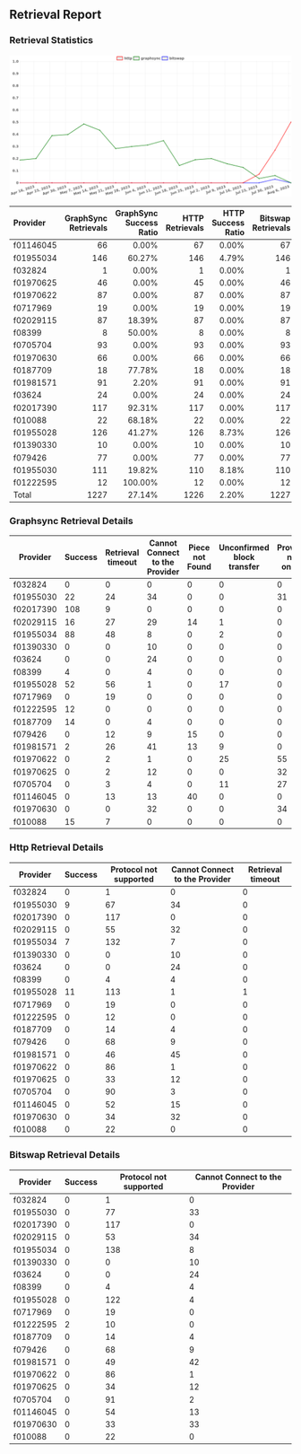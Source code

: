 ## Retrieval Report
### Retrieval Statistics
<img src="https://raw.githubusercontent.com/data-preservation-programs/filplus-checker-assets/main/filecoin-project/filecoin-plus-large-datasets/issues/1535/1691458739731.png"/>

| Provider  | GraphSync Retrievals | GraphSync Success Ratio | HTTP Retrievals | HTTP Success Ratio | Bitswap Retrievals | Bitswap Success Ratio |
| :-------- | -------------------: | ----------------------: | --------------: | -----------------: | -----------------: | --------------------: |
| f01146045 |                   66 |                   0.00% |              67 |              0.00% |                 67 |                 0.00% |
| f01955034 |                  146 |                  60.27% |             146 |              4.79% |                146 |                 0.00% |
| f032824   |                    1 |                   0.00% |               1 |              0.00% |                  1 |                 0.00% |
| f01970625 |                   46 |                   0.00% |              45 |              0.00% |                 46 |                 0.00% |
| f01970622 |                   87 |                   0.00% |              87 |              0.00% |                 87 |                 0.00% |
| f0717969  |                   19 |                   0.00% |              19 |              0.00% |                 19 |                 0.00% |
| f02029115 |                   87 |                  18.39% |              87 |              0.00% |                 87 |                 0.00% |
| f08399    |                    8 |                  50.00% |               8 |              0.00% |                  8 |                 0.00% |
| f0705704  |                   93 |                   0.00% |              93 |              0.00% |                 93 |                 0.00% |
| f01970630 |                   66 |                   0.00% |              66 |              0.00% |                 66 |                 0.00% |
| f0187709  |                   18 |                  77.78% |              18 |              0.00% |                 18 |                 0.00% |
| f01981571 |                   91 |                   2.20% |              91 |              0.00% |                 91 |                 0.00% |
| f03624    |                   24 |                   0.00% |              24 |              0.00% |                 24 |                 0.00% |
| f02017390 |                  117 |                  92.31% |             117 |              0.00% |                117 |                 0.00% |
| f010088   |                   22 |                  68.18% |              22 |              0.00% |                 22 |                 0.00% |
| f01955028 |                  126 |                  41.27% |             126 |              8.73% |                126 |                 0.00% |
| f01390330 |                   10 |                   0.00% |              10 |              0.00% |                 10 |                 0.00% |
| f079426   |                   77 |                   0.00% |              77 |              0.00% |                 77 |                 0.00% |
| f01955030 |                  111 |                  19.82% |             110 |              8.18% |                110 |                 0.00% |
| f01222595 |                   12 |                 100.00% |              12 |              0.00% |                 12 |                16.67% |
| Total     |                 1227 |                  27.14% |            1226 |              2.20% |               1227 |                 0.16% |

### Graphsync Retrieval Details
| Provider  | Success | Retrieval timeout | Cannot Connect to the Provider | Piece not Found | Unconfirmed block transfer | Provider not online | General retrieval failure | Retrieval rejected | Retrieval not free |
| --------- | ------- | ----------------- | ------------------------------ | --------------- | -------------------------- | ------------------- | ------------------------- | ------------------ | ------------------ |
| f032824   | 0       | 0                 | 0                              | 0               | 0                          | 0                   | 1                         | 0                  | 0                  |
| f01955030 | 22      | 24                | 34                             | 0               | 0                          | 31                  | 0                         | 0                  | 0                  |
| f02017390 | 108     | 9                 | 0                              | 0               | 0                          | 0                   | 0                         | 0                  | 0                  |
| f02029115 | 16      | 27                | 29                             | 14              | 1                          | 0                   | 0                         | 0                  | 0                  |
| f01955034 | 88      | 48                | 8                              | 0               | 2                          | 0                   | 0                         | 0                  | 0                  |
| f01390330 | 0       | 0                 | 10                             | 0               | 0                          | 0                   | 0                         | 0                  | 0                  |
| f03624    | 0       | 0                 | 24                             | 0               | 0                          | 0                   | 0                         | 0                  | 0                  |
| f08399    | 4       | 0                 | 4                              | 0               | 0                          | 0                   | 0                         | 0                  | 0                  |
| f01955028 | 52      | 56                | 1                              | 0               | 17                         | 0                   | 0                         | 0                  | 0                  |
| f0717969  | 0       | 19                | 0                              | 0               | 0                          | 0                   | 0                         | 0                  | 0                  |
| f01222595 | 12      | 0                 | 0                              | 0               | 0                          | 0                   | 0                         | 0                  | 0                  |
| f0187709  | 14      | 0                 | 4                              | 0               | 0                          | 0                   | 0                         | 0                  | 0                  |
| f079426   | 0       | 12                | 9                              | 15              | 0                          | 0                   | 0                         | 1                  | 40                 |
| f01981571 | 2       | 26                | 41                             | 13              | 9                          | 0                   | 0                         | 0                  | 0                  |
| f01970622 | 0       | 2                 | 1                              | 0               | 25                         | 55                  | 1                         | 3                  | 0                  |
| f01970625 | 0       | 2                 | 12                             | 0               | 0                          | 32                  | 0                         | 0                  | 0                  |
| f0705704  | 0       | 3                 | 4                              | 0               | 11                         | 27                  | 0                         | 0                  | 48                 |
| f01146045 | 0       | 13                | 13                             | 40              | 0                          | 0                   | 0                         | 0                  | 0                  |
| f01970630 | 0       | 0                 | 32                             | 0               | 0                          | 34                  | 0                         | 0                  | 0                  |
| f010088   | 15      | 7                 | 0                              | 0               | 0                          | 0                   | 0                         | 0                  | 0                  |

### Http Retrieval Details
| Provider  | Success | Protocol not supported | Cannot Connect to the Provider | Retrieval timeout |
| --------- | ------- | ---------------------- | ------------------------------ | ----------------- |
| f032824   | 0       | 1                      | 0                              | 0                 |
| f01955030 | 9       | 67                     | 34                             | 0                 |
| f02017390 | 0       | 117                    | 0                              | 0                 |
| f02029115 | 0       | 55                     | 32                             | 0                 |
| f01955034 | 7       | 132                    | 7                              | 0                 |
| f01390330 | 0       | 0                      | 10                             | 0                 |
| f03624    | 0       | 0                      | 24                             | 0                 |
| f08399    | 0       | 4                      | 4                              | 0                 |
| f01955028 | 11      | 113                    | 1                              | 1                 |
| f0717969  | 0       | 19                     | 0                              | 0                 |
| f01222595 | 0       | 12                     | 0                              | 0                 |
| f0187709  | 0       | 14                     | 4                              | 0                 |
| f079426   | 0       | 68                     | 9                              | 0                 |
| f01981571 | 0       | 46                     | 45                             | 0                 |
| f01970622 | 0       | 86                     | 1                              | 0                 |
| f01970625 | 0       | 33                     | 12                             | 0                 |
| f0705704  | 0       | 90                     | 3                              | 0                 |
| f01146045 | 0       | 52                     | 15                             | 0                 |
| f01970630 | 0       | 34                     | 32                             | 0                 |
| f010088   | 0       | 22                     | 0                              | 0                 |

### Bitswap Retrieval Details
| Provider  | Success | Protocol not supported | Cannot Connect to the Provider |
| --------- | ------- | ---------------------- | ------------------------------ |
| f032824   | 0       | 1                      | 0                              |
| f01955030 | 0       | 77                     | 33                             |
| f02017390 | 0       | 117                    | 0                              |
| f02029115 | 0       | 53                     | 34                             |
| f01955034 | 0       | 138                    | 8                              |
| f01390330 | 0       | 0                      | 10                             |
| f03624    | 0       | 0                      | 24                             |
| f08399    | 0       | 4                      | 4                              |
| f01955028 | 0       | 122                    | 4                              |
| f0717969  | 0       | 19                     | 0                              |
| f01222595 | 2       | 10                     | 0                              |
| f0187709  | 0       | 14                     | 4                              |
| f079426   | 0       | 68                     | 9                              |
| f01981571 | 0       | 49                     | 42                             |
| f01970622 | 0       | 86                     | 1                              |
| f01970625 | 0       | 34                     | 12                             |
| f0705704  | 0       | 91                     | 2                              |
| f01146045 | 0       | 54                     | 13                             |
| f01970630 | 0       | 33                     | 33                             |
| f010088   | 0       | 22                     | 0                              |
